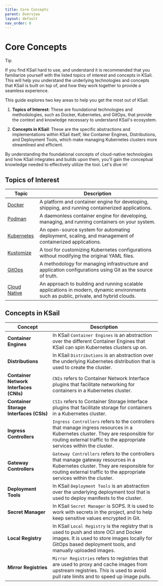 ```yaml
---
title: Core Concepts
parent: Overview
layout: default
nav_order: 0
---
```


# Core Concepts

> [!TIP]
> If you find KSail hard to use, and understand it is recommended that you familiarize yourself with the listed topics of interest and concepts in KSail. This will help you understand the underlying technologies and concepts that KSail is built on top of, and how they work together to provide a seamless experience.

This guide explores two key areas to help you get the most out of KSail:

1. **Topics of Interest**: These are foundational technologies and methodologies, such as Docker, Kubernetes, and GitOps, that provide the context and knowledge necessary to understand KSail's ecosystem.

2. **Concepts in KSail**: These are the specific abstractions and implementations within KSail itself, like Container Engines, Distributions, and Deployment Tools, which make managing Kubernetes clusters more streamlined and efficient.

By understanding the foundational concepts of cloud-native technologies and how KSail integrates and builds upon them, you'll gain the conceptual knowledge needed to effectively utilize the tool. Let's dive in!

## Topics of Interest

<table>
  <thead>
    <tr>
      <th>Topic</th>
      <th>Description</th>
    </tr>
  </thead>
  <tbody>
    <tr>
      <td><a href="https://docs.docker.com/">Docker</a></td>
      <td>A platform and container engine for developing, shipping, and running containerized applications.</td>
    </tr>
    <tr>
      <td><a href="https://podman.io/">Podman</a></td>
      <td>A daemonless container engine for developing, managing, and running containers on your system.</td>
    </tr>
    <tr>
      <td><a href="https://kubernetes.io/docs/home/">Kubernetes</a></td>
      <td>An open-source system for automating deployment, scaling, and management of containerized applications.</td>
    </tr>
    <tr>
      <td><a href="https://kubernetes-sigs.github.io/kustomize/">Kustomize</a></td>
      <td>A tool for customizing Kubernetes configurations without modifying the original YAML files.</td>
    </tr>
    <tr>
      <td><a href="https://www.gitops.tech/">GitOps</a></td>
      <td>A methodology for managing infrastructure and application configurations using Git as the source of truth.</td>
    </tr>
    <tr>
      <td><a href="https://www.cncf.io/">Cloud Native</a></td>
      <td>An approach to building and running scalable applications in modern, dynamic environments such as public, private, and hybrid clouds.</td>
    </tr>
  </tbody>
</table>

## Concepts in KSail

<table>
  <thead>
    <tr>
      <th>Concept</th>
      <th>Description</th>
    </tr>
  </thead>
  <tbody>
    <tr>
      <td><strong>Container Engines</strong></td>
      <td>In KSail <code>Container Engines</code> is an abstraction over the different Container Engines that KSail can spin Kubernetes clusters up on.</td>
    </tr>
    <tr>
      <td><strong>Distributions</strong></td>
      <td>In KSail <code>Distributions</code> is an abstraction over the underlying Kubernetes distribution that is used to create the cluster.</td>
    </tr>
    <tr>
      <td><strong>Container Network Interfaces (CNIs)</strong></td>
      <td><code>CNIs</code> refers to Container Network Interface plugins that facilitate networking for containers in a Kubernetes cluster.</td>
    </tr>
    <tr>
      <td><strong>Container Storage Interfaces (CSIs)</strong></td>
      <td><code>CSIs</code> refers to Container Storage Interface plugins that facilitate storage for containers in a Kubernetes cluster.</td>
    </tr>
    <tr>
      <td><strong>Ingress Controllers</strong></td>
      <td><code>Ingress Controllers</code> refers to the controllers that manage ingress resources in a Kubernetes cluster. They are responsible for routing external traffic to the appropriate services within the cluster.</td>
    </tr>
    <tr>
      <td><strong>Gateway Controllers</strong></td>
      <td><code>Gateway Controllers</code> refers to the controllers that manage gateway resources in a Kubernetes cluster. They are responsible for routing external traffic to the appropriate services within the cluster.</td>
    </tr>
    <tr>
      <td><strong>Deployment Tools</strong></td>
      <td>In KSail <code>Deployment Tools</code> is an abstraction over the underlying deployment tool that is used to deploy manifests to the cluster.</td>
    </tr>
    <tr>
      <td><strong>Secret Manager</strong></td>
      <td>In KSail <code>Secret Manager</code> is SOPS. It is used to work with secrets in the project, and to help keep sensitive values encrypted in Git.</td>
    </tr>
    <tr>
      <td><strong>Local Registry</strong></td>
      <td>In KSail <code>Local Registry</code> is the registry that is used to push and store OCI and Docker images. It is used to store images locally for GitOps based deployment tools, and manually uploaded images.</td>
    </tr>
    <tr>
      <td><strong>Mirror Registries</strong></td>
      <td><code>Mirror Registries</code> refers to registries that are used to proxy and cache images from upstream registries. This is used to avoid pull rate limits and to speed up image pulls.</td>
    </tr>
  </tbody>
</table>
